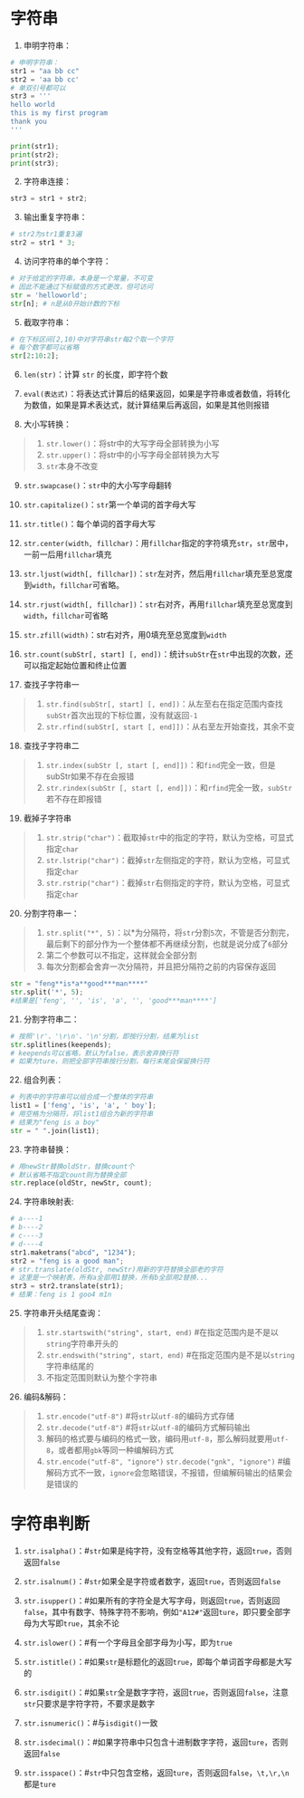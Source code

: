 # 字符串

1. 申明字符串：
```python
# 申明字符串：
str1 = "aa bb cc"
str2 = 'aa bb cc'
# 单双引号都可以
str3 = ''' 
hello world
this is my first program
thank you
'''

print(str1);
print(str2);
print(str3);
```

2. 字符串连接：
```python
str3 = str1 + str2;
```

3. 输出重复字符串：
```python
# str2为str1重复3遍
str2 = str1 * 3;
```

4. 访问字符串的单个字符：
```python
# 对于给定的字符串，本身是一个常量，不可变
# 因此不能通过下标赋值的方式更改，但可访问
str = 'helloworld';
str[n];	# n是从0开始计数的下标
```

5. 截取字符串：
```python
# 在下标区间[2,10)中对字符串str每2个取一个字符
# 每个数字都可以省略
str[2:10:2]; 
```

6. `len(str)`：计算 `str` 的长度，即字符个数

7. `eval(表达式)`：将表达式计算后的结果返回，如果是字符串或者数值，将转化为数值，如果是算术表达式，就计算结果后再返回，如果是其他则报错

8. 大小写转换：
> 1. `str.lower()`：将str中的大写字母全部转换为小写
> 2. `str.upper()`：将str中的小写字母全部转换为大写
> 3. `str`本身不改变

9. `str.swapcase()`：`str`中的大小写字母翻转

10. `str.capitalize()`：`str`第一个单词的首字母大写

11. `str.title()`：每个单词的首字母大写

12. `str.center(width, fillchar)`：用`fillchar`指定的字符填充`str`，`str`居中，一前一后用`fillchar`填充

13. `str.ljust(width[, fillchar])`：`str`左对齐，然后用`fillchar`填充至总宽度到`width`，`fillchar`可省略。

14. `str.rjust(width[, fillchar])`：`str`右对齐，再用`fillchar`填充至总宽度到`width`，`fillchar`可省略

15. `str.zfill(width)`：str右对齐，用0填充至总宽度到`width`

16. `str.count(subStr[, start] [, end])`：统计`subStr`在`str`中出现的次数，还可以指定起始位置和终止位置

17. 查找子字符串一
> 1. `str.find(subStr[, start] [, end])`：从左至右在指定范围内查找`subStr`首次出现的下标位置，没有就返回`-1`
> 2. `str.rfind(subStr[, start [, end]])`：从右至左开始查找，其余不变

18. 查找子字符串二
> 1. `str.index(subStr [, start [, end]])`：和`find`完全一致，但是subStr如果不存在会报错
> 2. `str.rindex(subStr [, start [, end]])`：和`rfind`完全一致，`subStr`若不存在即报错

19. 截掉子字符串
> 1. `str.strip("char")`：截取掉`str`中的指定的字符，默认为空格，可显式指定`char`
> 2. `str.lstrip("char")`：截掉`str`左侧指定的字符，默认为空格，可显式指定`char`
> 3. `str.rstrip("char")`：截掉`str`右侧指定的字符，默认为空格，可显式指定`char`

20. 分割字符串一：
> 1. `str.split("*", 5)`：以*为分隔符，将`str`分割`5`次，不管是否分割完，最后剩下的部分作为一个整体都不再继续分割，也就是说分成了`6`部分
> 2. 第二个参数可以不指定，这样就会全部分割
> 3. 每次分割都会舍弃一次分隔符，并且把分隔符之前的内容保存返回
```python
str = "feng**is*a**good***man****"
str.split('*', 5);
#结果是['feng', '', 'is', 'a', '', 'good***man****']
```

21. 分割字符串二：
```python
# 按照'\r'、'\r\n'、'\n'分割，即按行分割，结果为list
str.splitlines(keepends);
# keepends可以省略，默认为false，表示舍弃换行符
# 如果为ture，则把全部字符串按行分割，每行末尾会保留换行符
```

22. 组合列表：
```python
# 列表中的字符串可以组合成一个整体的字符串
list1 = ['feng', 'is', 'a', ' boy'];
# 用空格为分隔符，将list1组合为新的字符串
# 结果为"feng is a boy"
str = " ".join(list1);
```

23. 字符串替换：
```python
# 用newStr替换oldStr，替换count个
# 默认省略不指定count则为替换全部
str.replace(oldStr, newStr, count);
```

24. 字符串映射表:
```python
# a----1
# b----2
# c----3
# d----4
str1.maketrans("abcd", "1234");
str2 = "feng is a good man";
# str.translate(oldStr, newStr)用新的字符替换全部老的字符
# 这里是一个映射表，所有a全部用1替换，所有b全部用2替换...
str3 = str2.translate(str1);
# 结果：feng is 1 goo4 m1n
```

25. 字符串开头结尾查询：
> 1. `str.startswith("string", start, end)`  #在指定范围内是不是以`string`字符串开头的
> 2. `str.endswith("string", start, end)`  #在指定范围内是不是以`string`字符串结尾的
> 3. 不指定范围则默认为整个字符串

26. 编码&解码：
> 1. `str.encode("utf-8")`  #将`str`以`utf-8`的编码方式存储
> 2. `str.decode("utf-8")`  #将`str`以`utf-8`的编码方式解码输出
> 3. 解码的格式要与编码的格式一致，编码用`utf-8`，那么解码就要用`utf-8`，或者都用`gbk`等同一种编解码方式
> 4. `str.encode("utf-8", "ignore")`  `str.decode("gnk", "ignore")`  #编解码方式不一致，`ignore`会忽略错误，不报错，但编解码输出的结果会是错误的

# 字符串判断

1. `str.isalpha()`：#`str`如果是纯字符，没有空格等其他字符，返回`true`，否则返回`false`

2. `str.isalnum()`：#`str`如果全是字符或者数字，返回`true`，否则返回`false`

3. `str.isupper()`：#如果所有的字符全是大写字母，则返回`true`，否则返回`false`，其中有数字、特殊字符不影响，例如`"A12#"`返回`ture`，即只要全部字母为大写即`true`，其余不论

4. `str.islower()`：#有一个字母且全部字母为小写，即为`true`

5. `str.istitle()`：#如果`str`是标题化的返回`true`，即每个单词首字母都是大写的

6. `str.isdigit()`：#如果`str`全是数字字符，返回`true`，否则返回`false`，注意`str`只要求是字符字符，不要求是数字

7. `str.isnumeric()`：#与`isdigit()`一致

8. `str.isdecimal()`：#如果字符串中只包含十进制数字字符，返回`ture`，否则返回`false`

9. `str.isspace()`：#`str`中只包含空格，返回`ture`，否则返回`false`，`\t,\r,\n`都是`ture`

